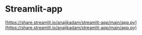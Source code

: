 # Streamlit-app


[https://share.streamlit.io/anajikadam/streamlit-app/main/app.py](https://share.streamlit.io/anajikadam/streamlit-app/main/app.py)
